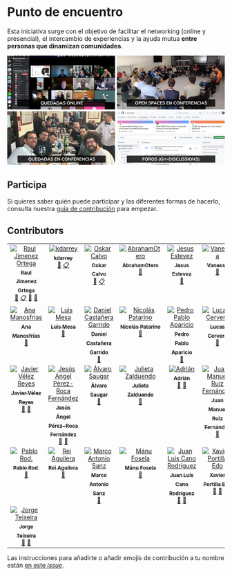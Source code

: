# Punto de encuentro

Esta iniciativa surge con el objetivo de facilitar el networking (online y presencial), el intercambio de experiencias y la ayuda mutua **entre personas que dinamizan comunidades**.	

![](/images/Punto%20de%20encuentro%20-%20Community%20Builders.png?raw=true)

## Participa

Si quieres saber quién puede participar y las diferentes formas de hacerlo, consulta nuestra [guía de contribución](CONTRIBUTING.md) para empezar.

<!--
## Quiénes somos

Con el objetivo de que podamos conocernos, compartir experiencias y facilitar el networking: 
* Esta PPT -> [Listado de Community Builders](https://docs.google.com/presentation/d/1ResYtqrRDQIEJwsloYyW5NH1FRQJIwSqAJeuplY3bno/edit?usp=sharing) (*Actualmente sólo está accesible para personas que forman parte de la comunidad*)
  * Que incluye las grabaciones (de uso interno) de: [Charlamos con Community Builders](https://github.com/ComBuildersES/charlamos-con-community-builders)
* Hoja de cálculo con los [intereses por participantes](https://docs.google.com/spreadsheets/d/1iruVhaa6c_ZOShmJqpJ2gpNRVowOuCjlmOWKks1kR7I/edit?gid=0#gid=0)
-->

## Contributors

<!-- ALL-CONTRIBUTORS-LIST:START - Do not remove or modify this section -->
<!-- prettier-ignore-start -->
<!-- markdownlint-disable -->
<table>
  <tbody>
    <tr>
      <td align="center" valign="top" width="14.28%"><a href="https://www.rauljimenez.info"><img src="https://avatars.githubusercontent.com/u/826965?v=4?s=100" width="100px;" alt="Raul Jimenez Ortega"/><br /><sub><b>Raul Jimenez Ortega</b></sub></a><br /><a href="#doc-hhkaos" title="Documentation">📖</a> <a href="#eventOrganizing-hhkaos" title="Event Organizing">📋</a> <a href="#maintenance-hhkaos" title="Maintenance">🚧</a> <a href="#ideas-hhkaos" title="Ideas, Planning, & Feedback">🤔</a></td>
      <td align="center" valign="top" width="14.28%"><a href="https://github.com/kdarrey"><img src="https://avatars.githubusercontent.com/u/3646738?v=4?s=100" width="100px;" alt="kdarrey"/><br /><sub><b>kdarrey</b></sub></a><br /><a href="#ideas-kdarrey" title="Ideas, Planning, & Feedback">🤔</a> <a href="#eventOrganizing-kdarrey" title="Event Organizing">📋</a></td>
      <td align="center" valign="top" width="14.28%"><a href="https://github.com/oskarcalvo"><img src="https://avatars.githubusercontent.com/u/85880?v=4?s=100" width="100px;" alt="Oskar Calvo"/><br /><sub><b>Oskar Calvo</b></sub></a><br /><a href="#ideas-oskarcalvo" title="Ideas, Planning, & Feedback">🤔</a> <a href="#eventOrganizing-oskarcalvo" title="Event Organizing">📋</a></td>
      <td align="center" valign="top" width="14.28%"><a href="https://github.com/AbrahamOtero"><img src="https://avatars.githubusercontent.com/u/5107030?v=4?s=100" width="100px;" alt="AbrahamOtero"/><br /><sub><b>AbrahamOtero</b></sub></a><br /><a href="#ideas-AbrahamOtero" title="Ideas, Planning, & Feedback">🤔</a></td>
      <td align="center" valign="top" width="14.28%"><a href="http://jecaestevez.com"><img src="https://avatars.githubusercontent.com/u/1833176?v=4?s=100" width="100px;" alt="Jesus Estevez"/><br /><sub><b>Jesus Estevez</b></sub></a><br /><a href="#ideas-jecaestevez" title="Ideas, Planning, & Feedback">🤔</a></td>
      <td align="center" valign="top" width="14.28%"><a href="https://github.com/v4n3ss4ms"><img src="https://avatars.githubusercontent.com/u/6459533?v=4?s=100" width="100px;" alt="Vanessa"/><br /><sub><b>Vanessa</b></sub></a><br /><a href="#ideas-v4n3ss4ms" title="Ideas, Planning, & Feedback">🤔</a></td>
      <td align="center" valign="top" width="14.28%"><a href="https://github.com/ilopmar"><img src="https://avatars.githubusercontent.com/u/559192?v=4?s=100" width="100px;" alt="Iván López"/><br /><sub><b>Iván López</b></sub></a><br /><a href="#ideas-ilopmar" title="Ideas, Planning, & Feedback">🤔</a> <a href="#question-ilopmar" title="Answering Questions">💬</a></td>
    </tr>
    <tr>
      <td align="center" valign="top" width="14.28%"><a href="https://www.linkedin.com/in/anagilamor/"><img src="https://avatars.githubusercontent.com/u/10085811?v=4?s=100" width="100px;" alt="Ana Manosfrias"/><br /><sub><b>Ana Manosfrias</b></sub></a><br /><a href="#ideas-Manosfrias" title="Ideas, Planning, & Feedback">🤔</a></td>
      <td align="center" valign="top" width="14.28%"><a href="https://www.linkedin.com/in/mesa"><img src="https://avatars.githubusercontent.com/u/7116402?v=4?s=100" width="100px;" alt="Luis Mesa"/><br /><sub><b>Luis Mesa</b></sub></a><br /><a href="#ideas-luismesalas" title="Ideas, Planning, & Feedback">🤔</a></td>
      <td align="center" valign="top" width="14.28%"><a href="https://www.danielcastanera.com"><img src="https://avatars.githubusercontent.com/u/6005590?v=4?s=100" width="100px;" alt="Daniel Castañera Garrido"/><br /><sub><b>Daniel Castañera Garrido</b></sub></a><br /><a href="#ideas-guldoe" title="Ideas, Planning, & Feedback">🤔</a></td>
      <td align="center" valign="top" width="14.28%"><a href="https://github.com/npatarino"><img src="https://avatars.githubusercontent.com/u/209096?v=4?s=100" width="100px;" alt="Nicolás Patarino"/><br /><sub><b>Nicolás Patarino</b></sub></a><br /><a href="#ideas-npatarino" title="Ideas, Planning, & Feedback">🤔</a></td>
      <td align="center" valign="top" width="14.28%"><a href="https://aparicio.it"><img src="https://avatars.githubusercontent.com/u/74605730?v=4?s=100" width="100px;" alt="Pedro Pablo Aparicio"/><br /><sub><b>Pedro Pablo Aparicio</b></sub></a><br /><a href="#ideas-PeterPaulez" title="Ideas, Planning, & Feedback">🤔</a></td>
      <td align="center" valign="top" width="14.28%"><a href="https://lucascervera.com"><img src="https://avatars.githubusercontent.com/u/2197153?v=4?s=100" width="100px;" alt="Lucas Cervera"/><br /><sub><b>Lucas Cervera</b></sub></a><br /><a href="#ideas-lucascervera" title="Ideas, Planning, & Feedback">🤔</a></td>
      <td align="center" valign="top" width="14.28%"><a href="http://anabuigues.com"><img src="https://avatars.githubusercontent.com/u/592441?v=4?s=100" width="100px;" alt="Ana Buigues"/><br /><sub><b>Ana Buigues</b></sub></a><br /><a href="#ideas-anabuigues" title="Ideas, Planning, & Feedback">🤔</a></td>
    </tr>
    <tr>
      <td align="center" valign="top" width="14.28%"><a href="http://javiervelezreyes.com"><img src="https://avatars.githubusercontent.com/u/6446073?v=4?s=100" width="100px;" alt="Javier Vélez Reyes"/><br /><sub><b>Javier Vélez Reyes</b></sub></a><br /><a href="#ideas-javiervelezreyes" title="Ideas, Planning, & Feedback">🤔</a> <a href="#question-javiervelezreyes" title="Answering Questions">💬</a></td>
      <td align="center" valign="top" width="14.28%"><a href="https://yisus82.github.io/"><img src="https://avatars.githubusercontent.com/u/7774855?v=4?s=100" width="100px;" alt="Jesús Ángel Pérez-Roca Fernández"/><br /><sub><b>Jesús Ángel Pérez-Roca Fernández</b></sub></a><br /><a href="#ideas-yisus82" title="Ideas, Planning, & Feedback">🤔</a> <a href="#question-yisus82" title="Answering Questions">💬</a></td>
      <td align="center" valign="top" width="14.28%"><a href="https://github.com/alvarosaugar"><img src="https://avatars.githubusercontent.com/u/37780691?v=4?s=100" width="100px;" alt="Álvaro Saugar"/><br /><sub><b>Álvaro Saugar</b></sub></a><br /><a href="#ideas-alvarosaugar" title="Ideas, Planning, & Feedback">🤔</a></td>
      <td align="center" valign="top" width="14.28%"><a href="https://www.mytechplan.com/"><img src="https://avatars.githubusercontent.com/u/98886279?v=4?s=100" width="100px;" alt="Julieta Zalduendo"/><br /><sub><b>Julieta Zalduendo</b></sub></a><br /><a href="#ideas-julietazalduendo" title="Ideas, Planning, & Feedback">🤔</a></td>
      <td align="center" valign="top" width="14.28%"><a href="https://github.com/aguadotzn"><img src="https://avatars.githubusercontent.com/u/22575055?v=4?s=100" width="100px;" alt="Adrián"/><br /><sub><b>Adrián</b></sub></a><br /><a href="#ideas-aguadotzn" title="Ideas, Planning, & Feedback">🤔</a> <a href="#question-aguadotzn" title="Answering Questions">💬</a></td>
      <td align="center" valign="top" width="14.28%"><a href="https://linktr.ee/neovasili"><img src="https://avatars.githubusercontent.com/u/6529592?v=4?s=100" width="100px;" alt="Juan Manuel Ruiz Fernández"/><br /><sub><b>Juan Manuel Ruiz Fernández</b></sub></a><br /><a href="#ideas-NeoVasili" title="Ideas, Planning, & Feedback">🤔</a></td>
      <td align="center" valign="top" width="14.28%"><a href="https://github.com/eun-plata"><img src="https://avatars.githubusercontent.com/u/25737523?v=4?s=100" width="100px;" alt="Eun Young Cho (Plata)"/><br /><sub><b>Eun Young Cho (Plata)</b></sub></a><br /><a href="#ideas-eun-plata" title="Ideas, Planning, & Feedback">🤔</a></td>
    </tr>
    <tr>
      <td align="center" valign="top" width="14.28%"><a href="http://amorodio.es"><img src="https://avatars.githubusercontent.com/u/1371816?v=4?s=100" width="100px;" alt="Pablo Rod."/><br /><sub><b>Pablo Rod.</b></sub></a><br /><a href="#ideas-yondemon" title="Ideas, Planning, & Feedback">🤔</a></td>
      <td align="center" valign="top" width="14.28%"><a href="http://reiaguilera.com"><img src="https://avatars.githubusercontent.com/u/186906?v=4?s=100" width="100px;" alt="Rei Aguilera"/><br /><sub><b>Rei Aguilera</b></sub></a><br /><a href="#ideas-reiaguilera" title="Ideas, Planning, & Feedback">🤔</a></td>
      <td align="center" valign="top" width="14.28%"><a href="http://www.cloudsystems.es"><img src="https://avatars.githubusercontent.com/u/1887554?v=4?s=100" width="100px;" alt="Marco Antonio Sanz"/><br /><sub><b>Marco Antonio Sanz</b></sub></a><br /><a href="#ideas-marantonio82" title="Ideas, Planning, & Feedback">🤔</a></td>
      <td align="center" valign="top" width="14.28%"><a href="https://manufosela.es"><img src="https://avatars.githubusercontent.com/u/1101670?v=4?s=100" width="100px;" alt="Mánu Fosela"/><br /><sub><b>Mánu Fosela</b></sub></a><br /><a href="#ideas-manufosela" title="Ideas, Planning, & Feedback">🤔</a></td>
      <td align="center" valign="top" width="14.28%"><a href="https://github.com/astrojuanlu"><img src="https://avatars.githubusercontent.com/u/316517?v=4?s=100" width="100px;" alt="Juan Luis Cano Rodríguez"/><br /><sub><b>Juan Luis Cano Rodríguez</b></sub></a><br /><a href="#ideas-astrojuanlu" title="Ideas, Planning, & Feedback">🤔</a> <a href="#question-astrojuanlu" title="Answering Questions">💬</a></td>
      <td align="center" valign="top" width="14.28%"><a href="https://xavidop.me/"><img src="https://avatars.githubusercontent.com/u/4416096?v=4?s=100" width="100px;" alt="Xavier Portilla Edo"/><br /><sub><b>Xavier Portilla Edo</b></sub></a><br /><a href="#ideas-xavidop" title="Ideas, Planning, & Feedback">🤔</a> <a href="#question-xavidop" title="Answering Questions">💬</a></td>
      <td align="center" valign="top" width="14.28%"><a href="https://github.com/Qwor01"><img src="https://avatars.githubusercontent.com/u/113616553?v=4?s=100" width="100px;" alt="Ignacio Espósito"/><br /><sub><b>Ignacio Espósito</b></sub></a><br /><a href="#ideas-Qwor01" title="Ideas, Planning, & Feedback">🤔</a> <a href="#question-Qwor01" title="Answering Questions">💬</a></td>
    </tr>
    <tr>
      <td align="center" valign="top" width="14.28%"><a href="https://teixe.es"><img src="https://avatars.githubusercontent.com/u/45232371?v=4?s=100" width="100px;" alt="Jorge Teixeira"/><br /><sub><b>Jorge Teixeira</b></sub></a><br /><a href="#ideas-jorgeteixe" title="Ideas, Planning, & Feedback">🤔</a> <a href="#question-jorgeteixe" title="Answering Questions">💬</a></td>
    </tr>
  </tbody>
</table>

<!-- markdownlint-restore -->
<!-- prettier-ignore-end -->

<!-- ALL-CONTRIBUTORS-LIST:END -->

Las instrucciones para añadirte o añadir emojis de contribución a tu nombre están [en este *issue*]([https://github.com/ComBuildersES/communities-directory/issues/22](https://github.com/ComBuildersES/punto-de-encuentro/issues/35)). 

